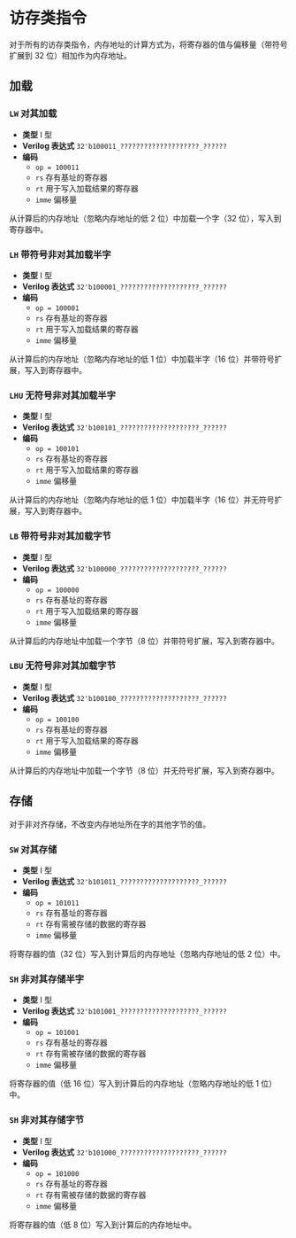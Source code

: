 # 访存类指令

对于所有的访存类指令，内存地址的计算方式为，将寄存器的值与偏移量（带符号扩展到 32 位）相加作为内存地址。

## 加载

### `LW` 对其加载

* **类型** I 型
* **Verilog 表达式** `32'b100011_????????????????????_??????`
* **编码**
    * `op = 100011`
    * `rs` 存有基址的寄存器
    * `rt` 用于写入加载结果的寄存器
    * `imme` 偏移量

从计算后的内存地址（忽略内存地址的低 2 位）中加载一个字（32 位），写入到寄存器中。

### `LH` 带符号非对其加载半字

* **类型** I 型
* **Verilog 表达式** `32'b100001_????????????????????_??????`
* **编码**
    * `op = 100001`
    * `rs` 存有基址的寄存器
    * `rt` 用于写入加载结果的寄存器
    * `imme` 偏移量

从计算后的内存地址（忽略内存地址的低 1 位）中加载半字（16 位）并带符号扩展，写入到寄存器中。

### `LHU` 无符号非对其加载半字

* **类型** I 型
* **Verilog 表达式** `32'b100101_????????????????????_??????`
* **编码**
    * `op = 100101`
    * `rs` 存有基址的寄存器
    * `rt` 用于写入加载结果的寄存器
    * `imme` 偏移量

从计算后的内存地址（忽略内存地址的低 1 位）中加载半字（16 位）并无符号扩展，写入到寄存器中。

### `LB` 带符号非对其加载字节

* **类型** I 型
* **Verilog 表达式** `32'b100000_????????????????????_??????`
* **编码**
    * `op = 100000`
    * `rs` 存有基址的寄存器
    * `rt` 用于写入加载结果的寄存器
    * `imme` 偏移量

从计算后的内存地址中加载一个字节（8 位）并带符号扩展，写入到寄存器中。

### `LBU` 无符号非对其加载字节

* **类型** I 型
* **Verilog 表达式** `32'b100100_????????????????????_??????`
* **编码**
    * `op = 100100`
    * `rs` 存有基址的寄存器
    * `rt` 用于写入加载结果的寄存器
    * `imme` 偏移量

从计算后的内存地址中加载一个字节（8 位）并无符号扩展，写入到寄存器中。

## 存储

对于非对齐存储，不改变内存地址所在字的其他字节的值。

### `SW` 对其存储

* **类型** I 型
* **Verilog 表达式** `32'b101011_????????????????????_??????`
* **编码**
    * `op = 101011`
    * `rs` 存有基址的寄存器
    * `rt` 存有需被存储的数据的寄存器
    * `imme` 偏移量

将寄存器的值（32 位）写入到计算后的内存地址（忽略内存地址的低 2 位）中。

### `SH` 非对其存储半字

* **类型** I 型
* **Verilog 表达式** `32'b101001_????????????????????_??????`
* **编码**
    * `op = 101001`
    * `rs` 存有基址的寄存器
    * `rt` 存有需被存储的数据的寄存器
    * `imme` 偏移量

将寄存器的值（低 16 位）写入到计算后的内存地址（忽略内存地址的低 1 位）中。

### `SH` 非对其存储字节

* **类型** I 型
* **Verilog 表达式** `32'b101000_????????????????????_??????`
* **编码**
    * `op = 101000`
    * `rs` 存有基址的寄存器
    * `rt` 存有需被存储的数据的寄存器
    * `imme` 偏移量

将寄存器的值（低 8 位）写入到计算后的内存地址中。
